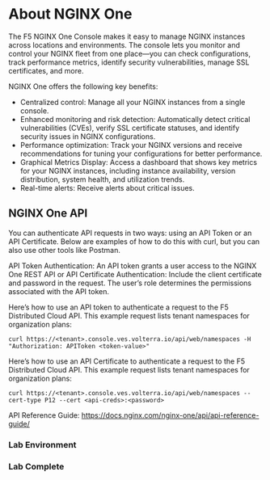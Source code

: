 # About NGINX One

The F5 NGINX One Console makes it easy to manage NGINX instances across locations and environments. The console lets you monitor and control your NGINX fleet from one place—you can check configurations, track performance metrics, identify security vulnerabilities, manage SSL certificates, and more.

NGINX One offers the following key benefits:

- Centralized control: Manage all your NGINX instances from a single console.
- Enhanced monitoring and risk detection: Automatically detect critical vulnerabilities (CVEs), verify SSL certificate statuses, and identify security issues in NGINX configurations.
- Performance optimization: Track your NGINX versions and receive recommendations for tuning your configurations for better performance.
- Graphical Metrics Display: Access a dashboard that shows key metrics for your NGINX instances, including instance availability, version distribution, system health, and utilization trends.
- Real-time alerts: Receive alerts about critical issues.

## NGINX One API

You can authenticate API requests in two ways: using an API Token or an API Certificate. Below are examples of how to do this with curl, but you can also use other tools like Postman.


API Token Authentication: An API token grants a user access to the NGINX One REST API or API Certificate Authentication: Include the client certificate and password in the request. The user’s role determines the permissions associated with the API token.


Here’s how to use an API token to authenticate a request to the F5 Distributed Cloud API. This example request lists tenant namespaces for organization plans:


```
curl https://<tenant>.console.ves.volterra.io/api/web/namespaces -H "Authorization: APIToken <token-value>"
```


Here’s how to use an API Certificate to authenticate a request to the F5 Distributed Cloud API. This example request lists tenant namespaces for organization plans:


```
curl https://<tenant>.console.ves.volterra.io/api/web/namespaces --cert-type P12 --cert <api-creds>:<password>
```


API Reference Guide: https://docs.nginx.com/nginx-one/api/api-reference-guide/


### Lab Environment


### Lab Complete